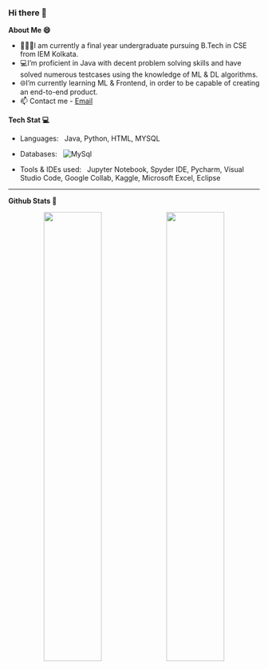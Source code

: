 ### Hi there 👋
**About Me 😄**
* 👨🏽‍💻I am currently a final year undergraduate pursuing B.Tech in CSE from IEM Kolkata. 
* 💻I’m proficient in Java with decent problem solving skills and have solved numerous testcases using the knowledge of ML & DL algorithms.
* 🌐I’m currently learning ML & Frontend, in order to be capable of creating an end-to-end product. <li>📫 Contact me - <a href="mailto:sagnickbhar@gmail.com">Email</a></li>

**Tech Stat 💻**

- Languages: &nbsp;
  Java, Python, HTML, MYSQL
  
  
- Databases:  &nbsp;
  ![MySql](https://img.shields.io/badge/-MySql-333333?style=flat&logo=mysql)
  

- Tools & IDEs used: &nbsp;
  Jupyter Notebook, Spyder IDE, Pycharm, Visual Studio Code, Google Collab, Kaggle, Microsoft Excel, Eclipse
  
** **

**Github Stats 🚀**

<p align="center">
  
  <img width="48%" src="https://github-readme-stats.vercel.app/api?username=Sagnick0907&show_icons=true&theme=radical" />
  <img width="48%" src="https://github-readme-streak-stats.herokuapp.com/?user=Sagnick0907&theme=radical" />
  
</p>

